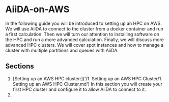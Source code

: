 # AiiDA-on-AWS
In the following guide you will be introduced to setting up an HPC on AWS. We will use AiiDA to connect to the cluster from a docker container and run a first calculation. Then we will turn our attention to installing software on the HPC and run a more advanced calculation. Finally, we will discuss more advanced HPC clusters. We will cover spot instances and how to manage a cluster with multiple partitions and queues with AiiDA.

## Sections
1. [Setting up an AWS HPC cluster:]('/1. Setting up an AWS HPC Cluster/1. Setting up an AWS HPC Cluster.md')
In this section you will create your first HPC cluster and configure it to allow AiiDA to connect to it.
3. 
